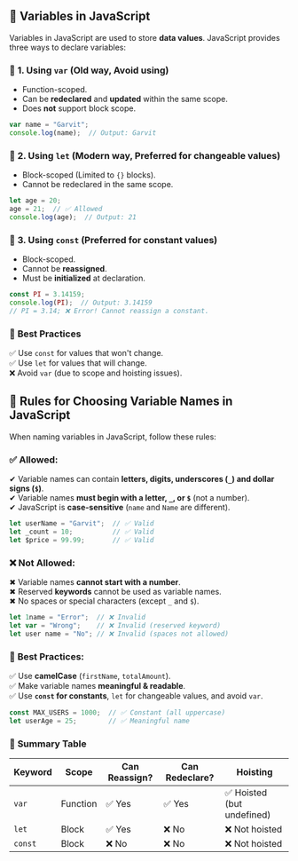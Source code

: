 ## 🌟 Variables in JavaScript  

Variables in JavaScript are used to store **data values**. JavaScript provides three ways to declare variables:  

### 🔹 **1. Using `var` (Old way, Avoid using)**  
- Function-scoped.  
- Can be **redeclared** and **updated** within the same scope.  
- Does **not** support block scope.  

```js
var name = "Garvit";  
console.log(name);  // Output: Garvit  
```

### 🔹 **2. Using `let` (Modern way, Preferred for changeable values)**  
- Block-scoped (Limited to `{}` blocks).  
- Cannot be redeclared in the same scope.  

```js
let age = 20;  
age = 21;  // ✅ Allowed  
console.log(age);  // Output: 21  
```

### 🔹 **3. Using `const` (Preferred for constant values)**  
- Block-scoped.  
- Cannot be **reassigned**.  
- Must be **initialized** at declaration.  

```js
const PI = 3.14159;  
console.log(PI);  // Output: 3.14159  
// PI = 3.14; ❌ Error! Cannot reassign a constant.
```

### 🔹 **Best Practices**  
✅ Use `const` for values that won't change.  
✅ Use `let` for values that will change.  
❌ Avoid `var` (due to scope and hoisting issues).  

## 📝 Rules for Choosing Variable Names in JavaScript  

When naming variables in JavaScript, follow these rules:  

### ✅ **Allowed:**  
✔ Variable names can contain **letters, digits, underscores (`_`) and dollar signs (`$`)**.  
✔ Variable names **must begin with a letter, `_`, or `$`** (not a number).  
✔ JavaScript is **case-sensitive** (`name` and `Name` are different).  

```js
let userName = "Garvit";  // ✅ Valid  
let _count = 10;          // ✅ Valid  
let $price = 99.99;       // ✅ Valid  
```

### ❌ **Not Allowed:**  
✖ Variable names **cannot start with a number**.  
✖ Reserved **keywords** cannot be used as variable names.  
✖ No spaces or special characters (except `_` and `$`).  

```js
let 1name = "Error";  // ❌ Invalid  
let var = "Wrong";    // ❌ Invalid (reserved keyword)  
let user name = "No"; // ❌ Invalid (spaces not allowed)  
```

### 🌟 **Best Practices:**  
✅ Use **camelCase** (`firstName`, `totalAmount`).  
✅ Make variable names **meaningful & readable**.  
✅ Use **`const` for constants**, `let` for changeable values, and avoid `var`.  

```js
const MAX_USERS = 1000;  // ✅ Constant (all uppercase)  
let userAge = 25;        // ✅ Meaningful name  
```

### 🚀 **Summary Table**  

| Keyword | Scope | Can Reassign? | Can Redeclare? | Hoisting |
|---------|-------|--------------|--------------|----------|
| `var` | Function | ✅ Yes | ✅ Yes | ✅ Hoisted (but undefined) |
| `let` | Block | ✅ Yes | ❌ No | ❌ Not hoisted |
| `const` | Block | ❌ No | ❌ No | ❌ Not hoisted |

